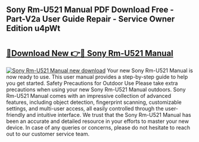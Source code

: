 ## Sony Rm-U521 Manual PDF Download Free - Part-V2a User Guide Repair - Service Owner Edition u4pWt

# <h2><a href="http://bc30788.oget.top/?id=Sony+Rm-U521+Manual">🔗Download New 👉🔴 Sony Rm-U521 Manual</a></h2>

[![Sony Rm-U521 Manual new download](https://i.imgur.com/5g1atiW.png)](http://bc30788.oget.top/?id=Sony+Rm-U521+Manual)
Your new Sony Rm-U521 Manual is now ready to use. This user manual provides a step-by-step guide to help you get started. Safety Precautions for Outdoor Use Please take extra precautions when using your new Sony Rm-U521 Manual outdoors. Sony Rm-U521 Manual comes with an impressive collection of advanced features, including object detection, fingerprint scanning, customizable settings, and multi-user access, all easily controlled through the user-friendly and intuitive interface. We trust that the Sony Rm-U521 Manual has been an accurate and detailed resource in your efforts to master your new device. In case of any queries or concerns, please do not hesitate to reach out to our customer service team.
